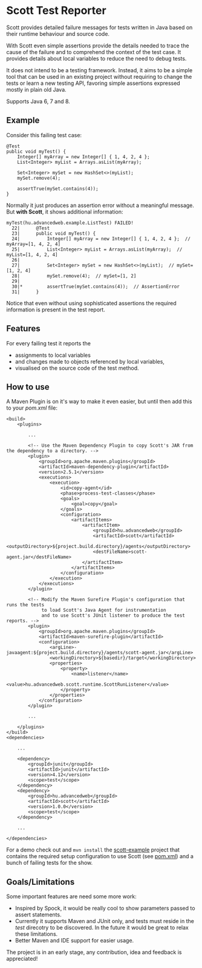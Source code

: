 Scott Test Reporter
===================

Scott provides detailed failure messages for tests written in Java
based on their runtime behaviour and source code.

With Scott even simple assertions provide the details needed to
trace the cause of the failure and to comprehend the context of the test case.
It provides details about local variables to reduce the need to debug tests.

It does not intend to be a testing framework. Instead, it aims to be a simple tool
that can be used in an existing project without requiring to change the tests or
learn a new testing API, favoring simple assertions expressed mostly in plain old Java.

Supports Java 6, 7 and 8.


Example
-------
Consider this failing test case:

```
@Test
public void myTest() {
	Integer[] myArray = new Integer[] { 1, 4, 2, 4 };
	List<Integer> myList = Arrays.asList(myArray);
	
	Set<Integer> mySet = new HashSet<>(myList);
	mySet.remove(4);

	assertTrue(mySet.contains(4));
}
```

Normally it just produces an assertion error without a meaningful message.
But **with Scott**, it shows additional information:

```
myTest(hu.advancedweb.example.ListTest) FAILED!
  22|      @Test
  23|      public void myTest() {
  24|          Integer[] myArray = new Integer[] { 1, 4, 2, 4 };  // myArray=[1, 4, 2, 4]
  25|          List<Integer> myList = Arrays.asList(myArray);  // myList=[1, 4, 2, 4]
  26|          
  27|          Set<Integer> mySet = new HashSet<>(myList);  // mySet=[1, 2, 4]
  28|          mySet.remove(4);  // mySet=[1, 2]
  29|  
  30|*         assertTrue(mySet.contains(4));  // AssertionError
  31|      }
```

Notice that even without using sophisticated assertions the required information is present in the test report.


Features
--------
For every failing test it reports the
- assignments to local variables
- and changes made to objects referenced by local variables,
- visualised on the source code of the test method.


How to use
----------
A Maven Plugin is on it's way to make it even easier,
but until then add this to your *pom.xml* file:

```
<build>
	<plugins>

		...

		<!-- Use the Maven Dependency Plugin to copy Scott's JAR from the dependency to a directory. -->
		<plugin>
			<groupId>org.apache.maven.plugins</groupId>
			<artifactId>maven-dependency-plugin</artifactId>
			<version>2.5.1</version>
			<executions>
				<execution>
					<id>copy-agent</id>
					<phase>process-test-classes</phase>
					<goals>
						<goal>copy</goal>
					</goals>
					<configuration>
						<artifactItems>
							<artifactItem>
								<groupId>hu.advancedweb</groupId>
								<artifactId>scott</artifactId>
								<outputDirectory>${project.build.directory}/agents</outputDirectory>
								<destFileName>scott-agent.jar</destFileName>
							</artifactItem>
						</artifactItems>
					</configuration>
				</execution>
			</executions>
		</plugin>

		<!-- Modify the Maven Surefire Plugin's configuration that runs the tests
		     to load Scott's Java Agent for instrumentation
		     and to use Scott's JUnit listener to produce the test reports. -->
		<plugin>
			<groupId>org.apache.maven.plugins</groupId>
			<artifactId>maven-surefire-plugin</artifactId>
			<configuration>
				<argLine>-javaagent:${project.build.directory}/agents/scott-agent.jar</argLine>
				<workingDirectory>${basedir}/target</workingDirectory>
				<properties>
					<property>
						<name>listener</name>
						<value>hu.advancedweb.scott.runtime.ScottRunListener</value>
					</property>
				</properties>
			</configuration>
		</plugin>

		...

	</plugins>
</build>
<dependencies>

	...

	<dependency>
		<groupId>junit</groupId>
		<artifactId>junit</artifactId>
		<version>4.12</version>
		<scope>test</scope>
	</dependency>
	<dependency>
		<groupId>hu.advancedweb</groupId>
		<artifactId>scott</artifactId>
		<version>1.0.0</version>
		<scope>test</scope>
	</dependency>

	...

</dependencies>
```

For a demo check out and ```mvn install``` the [scott-example](https://github.com/dodie/scott/tree/master/scott-example) project
that contains the required setup configuration to use Scott (see [pom.xml](https://github.com/dodie/scott/blob/master/scott-example/pom.xml))
and a bunch of failing tests for the show.


Goals/Limitations
-----------------
Some important features are need some more work:
- Inspired by Spock, it would be really cool to show parameters passed to assert statements.
- Currently it supports Maven and JUnit only, and tests must reside in the *test* direcotry to be discovered.
In the future it would be great to relax these limitations.
- Better Maven and IDE support for easier usage.

The project is in an early stage, any contribution, idea and feedback is appreciated!

